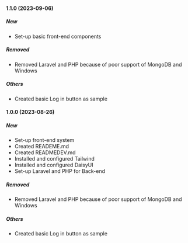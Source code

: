 #### 1.1.0 (2023-09-06)

##### New

- Set-up basic front-end components

##### Removed

- Removed Laravel and PHP because of poor support of MongoDB and Windows

##### Others

- Created basic Log in button as sample

#### 1.0.0 (2023-08-26)

##### New

- Set-up front-end system
- Created READEME.md
- Created READMEDEV.md
- Installed and configured Tailwind
- Installed and configured DaisyUI
- Set-up Laravel and PHP for Back-end

##### Removed

- Removed Laravel and PHP because of poor support of MongoDB and Windows

##### Others

- Created basic Log in button as sample
